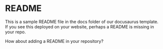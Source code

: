 # README

This is a sample README file in the docs folder of our docusaurus template. If you see this deployed on your website, perhaps a README is missing in your repo. 

How about adding a README in your repository?